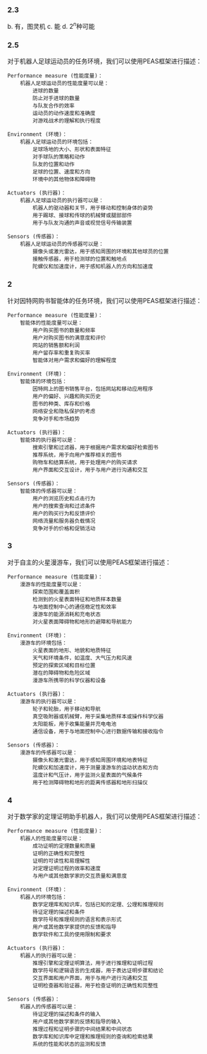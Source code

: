 ### 2.3
b. 有，图灵机
c. 能
d. $2^n$种可能

### 2.5
对于机器人足球运动员的任务环境，我们可以使用PEAS框架进行描述：

    Performance measure (性能度量)：
        机器人足球运动员的性能度量可以是：
            进球的数量
            防止对手进球的数量
            与队友合作的效率
            运动员的动作速度和准确度
            对游戏战术的理解和执行程度

    Environment (环境)：
        机器人足球运动员的环境包括：
            足球场地的大小、形状和表面特征
            对手球队的策略和动作
            队友的位置和动作
            足球的位置、速度和方向
            环境中的其他物体和障碍物

    Actuators (执行器)：
        机器人足球运动员的执行器可以是：
            机器人的驱动器和关节，用于移动和控制身体的姿势
            用于踢球、接球和传球的机械臂或腿部部件
            用于与队友沟通的声音或视觉信号传输装置

    Sensors (传感器)：
        机器人足球运动员的传感器可以是：
            摄像头或激光雷达，用于感知周围的环境和其他球员的位置
            接触传感器，用于检测球的位置和触地点
            陀螺仪和加速度计，用于感知机器人的方向和加速度

### 2
针对因特网购书智能体的任务环境，我们可以使用PEAS框架进行描述：

    Performance measure (性能度量)：
        智能体的性能度量可以是：
            用户购买图书的数量和频率
            用户对购买图书的满意度和评价
            网站的销售额和利润
            用户留存率和重复购买率
            智能体对用户需求和偏好的理解程度

    Environment (环境)：
        智能体的环境包括：
            因特网上的图书销售平台，包括网站和移动应用程序
            用户的偏好、兴趣和购买历史
            图书的种类、库存和价格
            网络安全和隐私保护的考虑
            竞争对手和市场趋势

    Actuators (执行器)：
        智能体的执行器可以是：
            搜索引擎和过滤器，用于根据用户需求和偏好检索图书
            推荐系统，用于向用户推荐相关的图书
            购物车和结算系统，用于处理用户的购买请求
            用户界面和交互设计，用于与用户进行沟通和交互

    Sensors (传感器)：
        智能体的传感器可以是：
            用户的浏览历史和点击行为
            用户的搜索查询和过滤条件
            用户的购买行为和反馈评价
            网络流量和服务器负载情况
            竞争对手的价格和促销活动

### 3
对于自主的火星漫游车，我们可以使用PEAS框架进行描述：

    Performance measure (性能度量)：
        漫游车的性能度量可以是：
            探索范围和覆盖面积
            检测到的火星表面特征和地质样本数量
            与地面控制中心的通信稳定性和效率
            漫游车的能源消耗和充电状态
            对火星表面障碍物和地形的避障和导航能力

    Environment (环境)：
        漫游车的环境包括：
            火星表面的地形、地貌和地质特征
            天气和环境条件，如温度、大气压力和风速
            预定的探索区域和目标位置
            潜在的障碍物和危险区域
            漫游车所携带的科学仪器和设备

    Actuators (执行器)：
        漫游车的执行器可以是：
            轮子和轮胎，用于移动和导航
            真空吸附器或机械臂，用于采集地质样本或操作科学仪器
            太阳能板，用于收集能量并充电电池
            通信设备，用于与地面控制中心进行数据传输和接收指令

    Sensors (传感器)：
        漫游车的传感器可以是：
            摄像头和激光雷达，用于感知周围环境和地表特征
            陀螺仪和加速度计，用于测量漫游车的运动状态和方向
            温度计和气压计，用于监测火星表面的气候条件
            用于检测障碍物和地形的距离传感器和地形扫描仪

### 4
对于数学家的定理证明助手机器人，我们可以使用PEAS框架进行描述：

    Performance measure (性能度量)：
        机器人的性能度量可以是：
            成功证明的定理数量和质量
            证明的正确性和完整性
            证明的可读性和易理解性
            对定理证明过程的效率和速度
            与用户或其他数学家的交互质量和满意度

    Environment (环境)：
        机器人的环境包括：
            数学定理库和知识库，包括已知的定理、公理和推理规则
            待证定理的描述和条件
            数学符号和推理规则的语言和表示形式
            用户或其他数学家提供的反馈和指导
            数学软件和工具的使用限制和要求

    Actuators (执行器)：
        机器人的执行器可以是：
            推理引擎和定理证明算法，用于进行推理和证明过程
            数学符号和逻辑语言的生成器，用于表达证明步骤和结论
            交互界面和用户界面，用于与用户进行沟通和交互
            证明检查器和验证器，用于检查证明的正确性和完整性

    Sensors (传感器)：
        机器人的传感器可以是：
            待证定理的描述和条件的输入
            用户或其他数学家的反馈和指导的输入
            推理过程和证明步骤的中间结果和中间状态
            数学库和知识库中定理和推理规则的查询和检索结果
            系统的性能和状态的监测和反馈